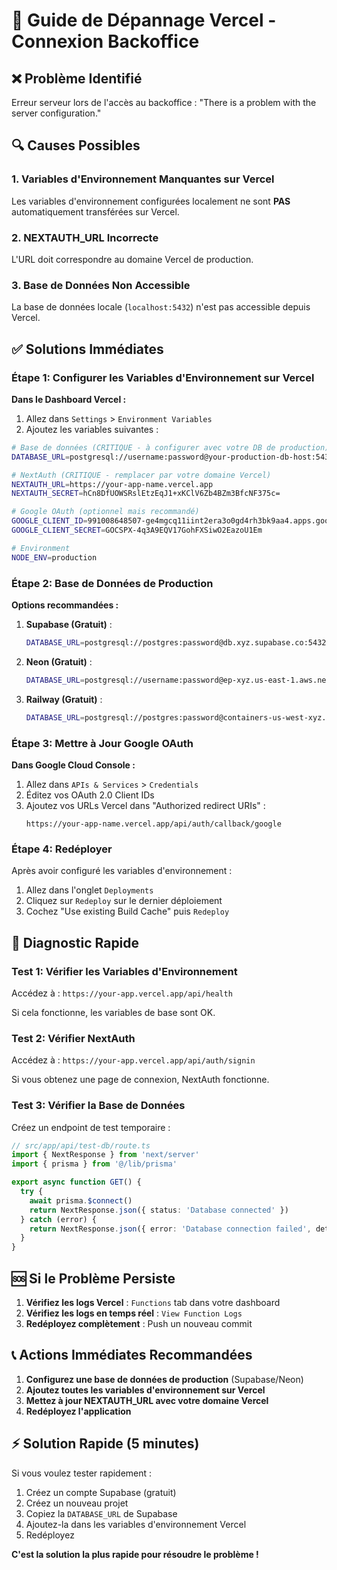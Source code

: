 # 🚨 Guide de Dépannage Vercel - Connexion Backoffice

## ❌ Problème Identifié
Erreur serveur lors de l'accès au backoffice : "There is a problem with the server configuration."

## 🔍 Causes Possibles

### 1. Variables d'Environnement Manquantes sur Vercel
Les variables d'environnement configurées localement ne sont **PAS** automatiquement transférées sur Vercel.

### 2. NEXTAUTH_URL Incorrecte
L'URL doit correspondre au domaine Vercel de production.

### 3. Base de Données Non Accessible
La base de données locale (`localhost:5432`) n'est pas accessible depuis Vercel.

## ✅ Solutions Immédiates

### Étape 1: Configurer les Variables d'Environnement sur Vercel

**Dans le Dashboard Vercel :**
1. Allez dans `Settings` > `Environment Variables`
2. Ajoutez les variables suivantes :

```bash
# Base de données (CRITIQUE - à configurer avec votre DB de production)
DATABASE_URL=postgresql://username:password@your-production-db-host:5432/database_name

# NextAuth (CRITIQUE - remplacer par votre domaine Vercel)
NEXTAUTH_URL=https://your-app-name.vercel.app
NEXTAUTH_SECRET=hCn8DfUOWSRslEtzEqJ1+xKClV6Zb4BZm3BfcNF375c=

# Google OAuth (optionnel mais recommandé)
GOOGLE_CLIENT_ID=991008648507-ge4mgcq11iint2era3o0gd4rh3bk9aa4.apps.googleusercontent.com
GOOGLE_CLIENT_SECRET=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

# Environment
NODE_ENV=production
```

### Étape 2: Base de Données de Production

**Options recommandées :**

1. **Supabase (Gratuit)** :
   ```bash
   DATABASE_URL=postgresql://postgres:password@db.xyz.supabase.co:5432/postgres
   ```

2. **Neon (Gratuit)** :
   ```bash
   DATABASE_URL=postgresql://username:password@ep-xyz.us-east-1.aws.neon.tech/neondb
   ```

3. **Railway (Gratuit)** :
   ```bash
   DATABASE_URL=postgresql://postgres:password@containers-us-west-xyz.railway.app:5432/railway
   ```

### Étape 3: Mettre à Jour Google OAuth

**Dans Google Cloud Console :**
1. Allez dans `APIs & Services` > `Credentials`
2. Éditez vos OAuth 2.0 Client IDs
3. Ajoutez vos URLs Vercel dans "Authorized redirect URIs" :
   ```
   https://your-app-name.vercel.app/api/auth/callback/google
   ```

### Étape 4: Redéployer

Après avoir configuré les variables d'environnement :
1. Allez dans l'onglet `Deployments`
2. Cliquez sur `Redeploy` sur le dernier déploiement
3. Cochez "Use existing Build Cache" puis `Redeploy`

## 🔧 Diagnostic Rapide

### Test 1: Vérifier les Variables d'Environnement
Accédez à : `https://your-app.vercel.app/api/health`

Si cela fonctionne, les variables de base sont OK.

### Test 2: Vérifier NextAuth
Accédez à : `https://your-app.vercel.app/api/auth/signin`

Si vous obtenez une page de connexion, NextAuth fonctionne.

### Test 3: Vérifier la Base de Données
Créez un endpoint de test temporaire :

```typescript
// src/app/api/test-db/route.ts
import { NextResponse } from 'next/server'
import { prisma } from '@/lib/prisma'

export async function GET() {
  try {
    await prisma.$connect()
    return NextResponse.json({ status: 'Database connected' })
  } catch (error) {
    return NextResponse.json({ error: 'Database connection failed', details: error.message }, { status: 500 })
  }
}
```

## 🆘 Si le Problème Persiste

1. **Vérifiez les logs Vercel** : `Functions` tab dans votre dashboard
2. **Vérifiez les logs en temps réel** : `View Function Logs`
3. **Redéployez complètement** : Push un nouveau commit

## 📞 Actions Immédiates Recommandées

1. **Configurez une base de données de production** (Supabase/Neon)
2. **Ajoutez toutes les variables d'environnement sur Vercel**
3. **Mettez à jour NEXTAUTH_URL avec votre domaine Vercel**
4. **Redéployez l'application**

## ⚡ Solution Rapide (5 minutes)

Si vous voulez tester rapidement :

1. Créez un compte Supabase (gratuit)
2. Créez un nouveau projet
3. Copiez la `DATABASE_URL` de Supabase
4. Ajoutez-la dans les variables d'environnement Vercel
5. Redéployez

**C'est la solution la plus rapide pour résoudre le problème !**
